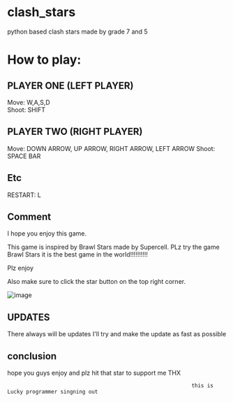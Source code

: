 # clash_stars
python based clash stars made by grade 7 and 5


# How to play: 

## PLAYER ONE (LEFT PLAYER)
Move: W,A,S,D  
Shoot: SHIFT 

## PLAYER TWO (RIGHT PLAYER)
Move: DOWN ARROW, UP ARROW, RIGHT ARROW, LEFT ARROW 
Shoot: SPACE BAR

## Etc
RESTART: L

## Comment
I hope you enjoy this game.

This game is inspired by Brawl Stars made by Supercell.
PLz try the game Brawl Stars it is the best game in the world!!!!!!!!!!

Plz enjoy 




Also make sure to click the star button on the top right corner.



![image](https://user-images.githubusercontent.com/90364548/132609615-f6227061-2acf-4c1c-851e-bcc88196e973.png)

## UPDATES


There always will be updates
I'll try and make the update as fast as possible



## conclusion 




hope you guys enjoy and plz hit that star to support me THX 



                                                               this is Lucky programmer singning out 
